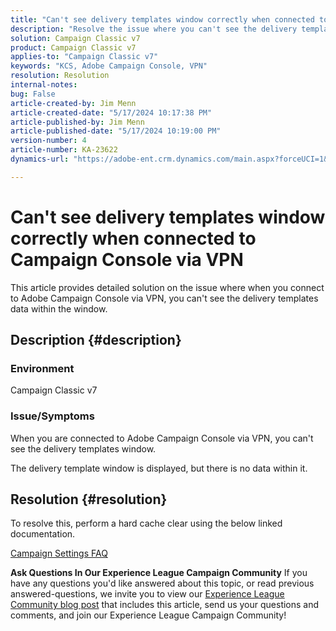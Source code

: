 ```yaml
---
title: "Can't see delivery templates window correctly when connected to Campaign Console via VPN"
description: "Resolve the issue where you can't see the delivery templates window when connected to Campaign Console via VPN. You should perform a hard cache."
solution: Campaign Classic v7
product: Campaign Classic v7
applies-to: "Campaign Classic v7"
keywords: "KCS, Adobe Campaign Console, VPN"
resolution: Resolution
internal-notes: 
bug: False
article-created-by: Jim Menn
article-created-date: "5/17/2024 10:17:38 PM"
article-published-by: Jim Menn
article-published-date: "5/17/2024 10:19:00 PM"
version-number: 4
article-number: KA-23622
dynamics-url: "https://adobe-ent.crm.dynamics.com/main.aspx?forceUCI=1&pagetype=entityrecord&etn=knowledgearticle&id=8ce96b3f-9b14-ef11-9f8a-6045bd006268"

---
```

# Can't see delivery templates window correctly when connected to Campaign Console via VPN


This article provides detailed solution on the issue where when you connect to Adobe Campaign Console via VPN, you can't see the delivery templates data within the window.

## Description {#description}


### <b>Environment</b>

Campaign Classic v7

### <b>Issue/Symptoms</b>

When you are connected to Adobe Campaign Console via VPN, you can't see the delivery templates window.

The delivery template window is displayed, but there is no data within it.


## Resolution {#resolution}


To resolve this, perform a hard cache clear using the below linked documentation.

[Campaign Settings FAQ](https://experienceleague.adobe.com/docs/campaign-classic/using/getting-started/starting-with-adobe-campaign/faq/faq-campaign-config.html?lang=en#perform-hard-cache-clear)


<b>Ask Questions In Our Experience League Campaign Community</b>
If you have any questions you'd like answered about this topic, or read previous answered-questions, we invite you to view our [Experience League Community blog post](https://experienceleaguecommunities.adobe.com/t5/adobe-campaign-classic-blogs/introducing-top-kcs-articles-curated-for-your-troubleshooting/bc-p/672426#M132 "Follow link") that includes this article, send us your questions and comments, and join our Experience League Campaign Community!


